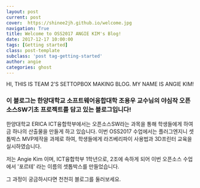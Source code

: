 ```yaml
---
layout: post
current: post
cover:  https://shinee2jh.github.io/welcome.jpg
navigation: True
title: Welcome to OSS2017 ANGIE KIM's Blog!
date: 2017-12-17 10:00:00
tags: [Getting started]
class: post-template
subclass: 'post tag-getting-started'
author: angie
categories: ghost
---
```

HI, THIS IS TEAM 2'S SETTOPBOX MAKING BLOG. MY NAME IS ANGIE KIM!


### 이 블로그는 한양대학교 소프트웨어융합대학 조용우 교수님의 야심작 오픈소스SW기초 프로젝트를 담고 있는 블로그입니다!



 한양대학교 ERICA ICT융합학부에서는 오픈소스SW라는 과목을 통해 학생들에게 하여금 하나의 산출물을 만들게 하고 있습니다. 이번 OSS2017 수업에서는 플러그엔지니 셋톱박스 MVP제작을 과제로 하여, 학생들에게 라즈베리파이 사용법과 3D프린터 교육을 실시하였습니다.
 
 저는 Angie Kim 이며, ICT융합학부 1학년으로, 2조에 속하게 되어 이번 오픈소스 수업에서 '포르테' 라는 이름의 셋톱박스를 만들었습니다.
 
 그 과정이 궁금하시다면 천천히 블로그를 둘러보세요.
